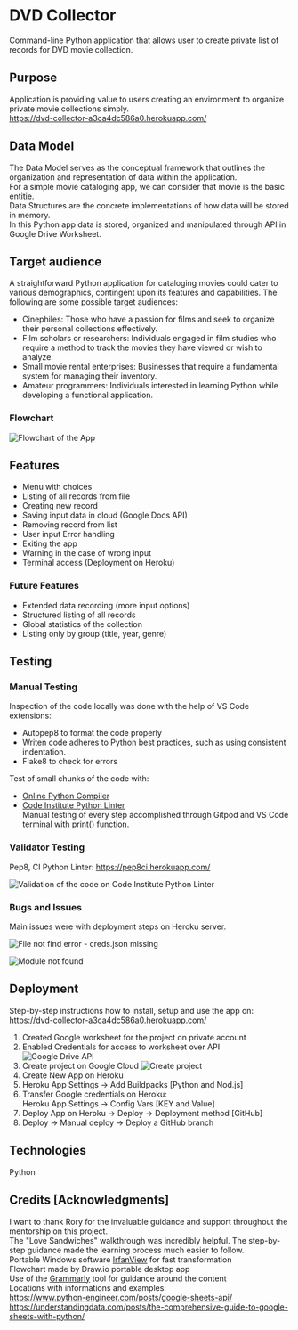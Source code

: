 # DVD Collector
Command-line Python application that allows user to create private list of records for DVD movie collection.

## Purpose
Application is providing value to users creating an environment to organize private movie collections simply.  
https://dvd-collector-a3ca4dc586a0.herokuapp.com/

## Data Model

The Data Model serves as the conceptual framework that outlines the organization and representation of data within the application.  
For a simple movie cataloging app, we can consider that movie is the basic entitie.  
Data Structures are the concrete implementations of how data will be stored in memory.  
In this Python app data is stored, organized and manipulated through API in Google Drive Worksheet.

## Target audience

A straightforward Python application for cataloging movies could cater to various demographics, contingent upon its features and capabilities. The following are some possible target audiences:

- Cinephiles: Those who have a passion for films and seek to organize their personal collections effectively.
- Film scholars or researchers: Individuals engaged in film studies who require a method to track the movies they have viewed or wish to analyze.
- Small movie rental enterprises: Businesses that require a fundamental system for managing their inventory.
- Amateur programmers: Individuals interested in learning Python while developing a functional application.

### Flowchart

![Flowchart of the App](assets/flowchart-dvd-collector.webp)

## Features

- Menu with choices
- Listing of all records from file
- Creating new record
- Saving input data in cloud (Google Docs API)
- Removing record from list
- User input Error handling
- Exiting the app
- Warning in the case of wrong input
- Terminal access (Deployment on Heroku)

### Future Features

- Extended data recording (more input options)
- Structured listing of all records
- Global statistics of the collection
- Listing only by group (title, year, genre)

## Testing

### Manual Testing

Inspection of the code locally was done with the help of VS Code extensions:
- Autopep8 to format the code properly 
- Writen code adheres to Python best practices, such as using consistent indentation.
- Flake8 to check for errors

Test of small chunks of the code with:
- [Online Python Compiler](https://www.tutorialspoint.com/online_python_compiler.php)   
- [Code Institute Python Linter](https://pep8ci.herokuapp.com/#)  
Manual testing of every step accomplished through Gitpod and VS Code terminal with print() function.

### Validator Testing

Pep8, CI Python Linter: https://pep8ci.herokuapp.com/

![Validation of the code on Code Institute Python Linter](/assets/cipythonlinterpass.webp)

### Bugs and Issues

Main issues were with deployment steps on Heroku server.

![File not find error - creds.json missing](assets/FileNotFindError2.webp)

![Module not found](assets/ModuleNotFoundError.webp)

## Deployment
Step-by-step instructions how to install, setup and use the app on:  
https://dvd-collector-a3ca4dc586a0.herokuapp.com/

1. Created Google worksheet for the project on private account
2. Enabled Credentials for access to worksheet over API
![Google Drive API](assets/google_api_create_first_gdrive_credentials.webp)
3. Create project on Google Cloud
![Create project](assets/google_api_create_project.webp)
4. Create New App on Heroku
5. Heroku App Settings -> Add Buildpacks [Python and Nod.js]
6. Transfer Google credentials on Heroku:  
   Heroku App Settings -> Config Vars [KEY and Value]
7. Deploy App on Heroku -> Deploy -> Deployment method [GitHub]  
8. Deploy -> Manual deploy -> Deploy a GitHub branch

## Technologies

Python

## Credits [Acknowledgments]

I want to thank Rory for the invaluable guidance and support throughout the mentorship on this project.  
The "Love Sandwiches" walkthrough was incredibly helpful. The step-by-step guidance made the learning process much easier to follow.  
Portable Windows software [IrfanView](https://www.irfanview.com/) for fast transformation  
Flowchart made by Draw.io portable desktop app  
Use of the [Grammarly](https://app.grammarly.com/) tool for guidance around the content  
Locations with informations and examples:  
https://www.python-engineer.com/posts/google-sheets-api/  
https://understandingdata.com/posts/the-comprehensive-guide-to-google-sheets-with-python/